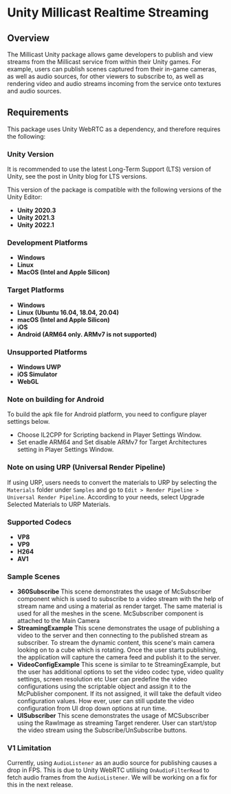 # Unity Millicast Realtime Streaming 

## Overview
The Millicast Unity package allows game developers to publish and view streams from the Millicast service from within their Unity games. For example, users can publish scenes captured from their in-game cameras, as well as audio sources, for other viewers to subscribe to, as well as rendering video and audio streams incoming from the service onto textures and audio sources. 

## Requirements 
This package uses Unity WebRTC as a dependency, and therefore requires the following: 

### Unity Version
It is recommended to use the latest Long-Term Support (LTS) version of Unity, see the post in Unity blog for LTS versions.

This version of the package is compatible with the following versions of the Unity Editor:

* **Unity 2020.3**
* **Unity 2021.3**
* **Unity 2022.1**

### Development Platforms
* **Windows**
* **Linux**
* **MacOS (Intel and Apple Silicon)**

### Target Platforms
* **Windows**
* **Linux (Ubuntu 16.04, 18.04, 20.04)**
* **macOS (Intel and Apple Silicon)**
* **iOS**
* **Android (ARM64 only. ARMv7 is not supported)**


### Unsupported Platforms 
* **Windows UWP**
* **iOS Simulator**
* **WebGL**

### Note on building for Android
To build the apk file for Android platform, you need to configure player settings below.

* Choose IL2CPP for Scripting backend in Player Settings Window.
* Set enadle ARM64 and Set disable ARMv7 for Target Architectures setting in Player Settings Window.

### Note on using URP (Universal Render Pipeline)
If using URP, users needs to convert the materials to URP by selecting the `Materials` folder under `Samples` and go to `Edit > Render Pipeline > Universal Render Pipeline`. According to your needs, select Upgrade Selected Materials to URP Materials. 

### Supported Codecs
* **VP8**
* **VP9**
* **H264**
* **AV1**

### Sample Scenes
* **360Subscribe**
    This scene demonstrates the usage of McSubscriber component which is used to subscribe to a video stream with the help of stream name and using a material as render target. The same material is used for all the meshes in the scene.
    McSubscriber component is attached to the Main Camera
* **StreamingExample**
    This scene demonstrates the usage of publishing a video to the server and then connecting to the published stream as subscriber.
    To stream the dynamic content, this scene's main camera looking on to a cube which is rotating. Once the user starts publishing, the application will capture the camera feed and publish it to the server.
* **VideoConfigExample**
    This scene is similar to te StreamingExample, but the user has additional options to set the video codec type, video quality settings, screen resolution etc
    User can predefine the video configurations using the scriptable object and assign it to the McPublisher component. If its not assigned, it will take the default video configuration values. 
    How ever, user can still update the video configuration from UI drop down options at run time.
*  **UISubscriber**
    This scene demonstrates the usage of MCSubscriber using the RawImage as streaming Target renderer. User can start/stop the video stream using the Subscribe/UnSubscribe buttons.


### V1 Limitation
Currently, using `AudioListener` as an audio source for publishing causes a drop in FPS. This is due to Unity WebRTC utilising `OnAudioFilterRead` to fetch audio frames from the `AudioListener`. We will be working on a fix for this in the next release. 
